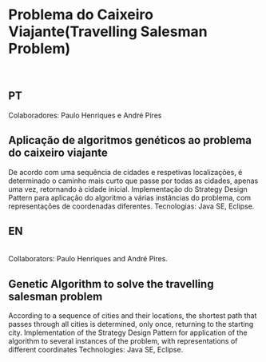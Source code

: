 # Problema do Caixeiro Viajante(Travelling Salesman Problem)
</br>
<h2>PT</h2>
Colaboradores: Paulo Henriques e André Pires

<h2>Aplicação de algoritmos genéticos ao problema do caixeiro viajante </h2>
De acordo com uma sequência de cidades e respetivas localizações, é determinado o caminho mais curto que passe por todas as cidades, apenas uma vez, retornando à cidade inicial.
Implementação do Strategy Design Pattern para aplicação do algoritmo a várias instâncias do problema, com representações de coordenadas diferentes.
Tecnologias: Java SE, Eclipse.
</br>
<h2>EN</h2>
</br>
Collaborators: Paulo Henriques and André Pires.

<h2>Genetic Algorithm to solve the travelling salesman problem</h2>
According to a sequence of cities and their locations, the shortest path that passes through all cities is determined, only once, returning to the starting city.
Implementation of the Strategy Design Pattern for application of the algorithm to several instances of the problem, with representations of different coordinates
Technologies: Java SE, Eclipse.

